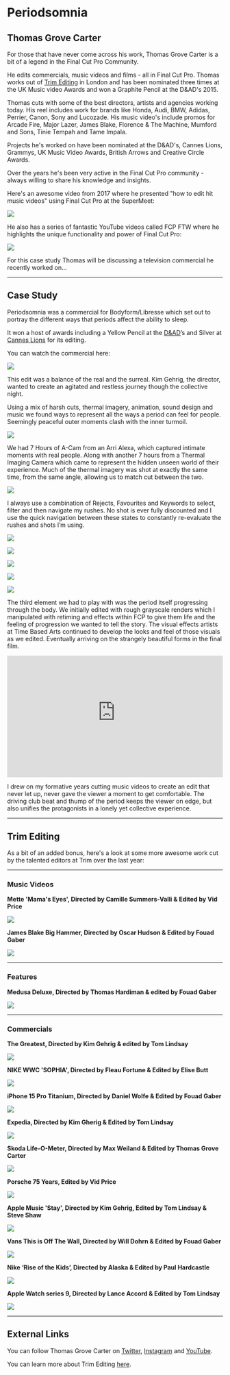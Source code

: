 # Periodsomnia

## Thomas Grove Carter

For those that have never come across his work, Thomas Grove Carter is a bit of a legend in the Final Cut Pro Community.

He edits commercials, music videos and films - all in Final Cut Pro. Thomas works out of [Trim Editing](https://trimediting.com) in London and has been nominated three times at the UK Music video Awards and won a Graphite Pencil at the D&AD's 2015.

Thomas cuts with some of the best directors, artists and agencies working today. His reel includes work for brands like Honda, Audi, BMW, Adidas, Perrier, Canon, Sony and Lucozade. His music video's include promos for Arcade Fire, Major Lazer, James Blake, Florence & The Machine, Mumford and Sons, Tinie Tempah and Tame Impala.

Projects he's worked on have been nominated at the D&AD's, Cannes Lions, Grammys, UK Music Video Awards, British Arrows and Creative Circle Awards.

Over the years he's been very active in the Final Cut Pro community - always willing to share his knowledge and insights.

Here's an awesome video from 2017 where he presented "how to edit hit music videos" using Final Cut Pro at the SuperMeet:

[![](/static/tgc-music-video-youtube.jpeg)](https://www.youtube.com/watch?v=iaeux3cGtQo)

He also has a series of fantastic YouTube videos called FCP FTW where he highlights the unique functionality and power of Final Cut Pro:

[![](/static/tgc-ftw-youtube.jpeg)](https://www.youtube.com/playlist?list=PLk1S35P86TzPmcjybsLUcmDmbbyzsMa4A)

For this case study Thomas will be discussing a television commercial he recently worked on...

---

## Case Study

Periodsomnia was a commercial for Bodyform/Libresse which set out to portray the different ways that periods affect the ability to sleep.

It won a host of awards including a Yellow Pencil at the [D&AD](https://www.dandad.org/awards/professional/2023/236539/periodsomnia/)’s and Silver at [Cannes Lions](https://www.essity.com/media/news-features/2023/essity-brands-receive-gold-and-silver-lions-at-cannes-2023/) for its editing.

You can watch the commercial here:

[![](/static/periodsomnia-youtube.jpg)](https://www.youtube.com/watch?v=IVDpqih2KbI)

This edit was a balance of the real and the surreal. Kim Gehrig, the director, wanted to create an agitated and restless journey though the collective night.

Using a mix of harsh cuts, thermal imagery, animation, sound design and music we found ways to represent all the ways a period can feel for people. Seemingly peaceful outer moments clash with the inner turmoil.

![](/static/tgc-timeline-01.png)

We had 7 Hours of A-Cam from an Arri Alexa, which captured intimate moments with real people. Along with another 7 hours from a Thermal Imaging Camera which came to represent the hidden unseen world of their experience. Much of the thermal imagery was shot at exactly the same time, from the same angle, allowing us to match cut between the two.

![](/static/tgc-timeline-02.png)

I always use a combination of Rejects, Favourites and Keywords to select, filter and then navigate my rushes. No shot is ever fully discounted and I use the quick navigation between these states to constantly re-evaluate the rushes and shots I’m using.

![](/static/tgc-timeline-03.jpg)

![](/static/tgc-timeline-04.jpg)

![](/static/tgc-timeline-05.jpg)

![](/static/tgc-timeline-06.jpg)

![](/static/tgc-timeline-07.jpg)

The third element we had to play with was the period itself progressing through the body. We initially edited with rough grayscale renders which I manipulated with retiming and effects within FCP to give them life and the feeling of progression we wanted to tell the story. The visual effects artists at Time Based Arts continued to develop the looks and feel of those visuals as we edited. Eventually arriving on the strangely beautiful forms in the final film.

<div style="position: relative; padding-top: 56.25%;">
  <iframe
    src="https://customer-2n8dqn7i3032pr6x.cloudflarestream.com/3d1a4e6df8e33221e9eb076d12d84f5d/iframe?poster=https%3A%2F%2Fcustomer-2n8dqn7i3032pr6x.cloudflarestream.com%2F3d1a4e6df8e33221e9eb076d12d84f5d%2Fthumbnails%2Fthumbnail.jpg%3Ftime%3D%26height%3D600"
    style="border: none; position: absolute; top: 0; left: 0; height: 100%; width: 100%;"
    allow="accelerometer; gyroscope; autoplay; encrypted-media; picture-in-picture;"
    allowfullscreen="true"
  ></iframe>
</div>

I drew on my formative years cutting music videos to create an edit that never let up, never gave the viewer a moment to get comfortable. The driving club beat and thump of the period keeps the viewer on edge, but also unifies the protagonists in a lonely yet collective experience.

---

## Trim Editing

As a bit of an added bonus, here's a look at some more awesome work cut by the talented editors at Trim over the last year:

---

### Music Videos

**Mette 'Mama's Eyes', Directed by Camille Summers-Valli & Edited by Vid Price**

[![](/static/trim-mette-mamas-eyes.jpeg)](https://www.youtube.com/watch?v=gi9OBRzbMNI)


**James Blake Big Hammer, Directed by Oscar Hudson & Edited by Fouad Gaber**

[![](/static/trim-james-blake-big-hammer.jpeg)](https://www.youtube.com/watch?v=g_qWhdxiR7k)

---

### Features

**Medusa Deluxe, Directed by Thomas Hardiman & edited by Fouad Gaber**

[![](/static/trim-medusa-deluxe.jpeg)](https://www.youtube.com/watch?v=FImiVecy6sQ)

---

### Commercials

**The Greatest, Directed by Kim Gehrig & edited by Tom Lindsay**

[![](/static/trim-accessibility-the-greatest.jpeg)](https://www.youtube.com/watch?v=8sX9IEHWRJ8)

**NIKE WWC 'SOPHIA', Directed by Fleau Fortune & Edited by Elise Butt**

[![](/static/trim-nice-to-beat-you.jpeg)](https://www.youtube.com/watch?v=kzXPcU2jJ4w)

**iPhone 15 Pro Titanium, Directed by Daniel Wolfe & Edited by Fouad Gaber**

[![](/static/trim-apple-titanium.jpeg)](https://www.youtube.com/watch?v=w_JEezynhrc)

**Expedia, Directed by Kim Gherig & Edited by Tom Lindsay**

[![](/static/trim-expedia.jpeg)](https://www.youtube.com/watch?v=r08aKGGHAUQ)

**Skoda Life-O-Meter, Directed by Max Weiland & Edited by Thomas Grove Carter**

[![](/static/trim-skoda-life-o-meter.jpg)](https://vimeo.com/867228928)

**Porsche 75 Years, Edited by Vid Price**

[![](/static/trim-porsche.jpeg)](https://www.youtube.com/watch?v=8ROJSQETrZI)

**Apple Music 'Stay', Directed by Kim Gehrig, Edited by Tom Lindsay & Steve Shaw**

[![](/static/trim-stay.jpeg)](https://www.youtube.com/watch?v=3ED1TOfYL1c)

**Vans This is Off The Wall, Directed by Will Dohrn & Edited by Fouad Gaber**

[![](/static/trim-vans-off-the-wall.jpeg)](https://www.youtube.com/watch?v=Vf7C6ys7I9Q)

**Nike ‘Rise of the Kids’, Directed by Alaska & Edited by Paul Hardcastle**

[![](/static/trim-nike-rise-of-the-kids.jpeg)](https://www.youtube.com/watch?v=Dy9EqjHf2zw)

**Apple Watch series 9, Directed by Lance Accord & Edited by Tom Lindsay**

[![](/static/trim-apple-watch.jpeg)](https://www.youtube.com/watch?v=Nvb_Kta7v6U)

---

## External Links

You can follow Thomas Grove Carter on [Twitter](https://twitter.com/thomasgcarter), [Instagram](https://www.instagram.com/thomasgcarter) and [YouTube](https://www.youtube.com/@ThomasGroveCarter).

You can learn more about Trim Editing [here](https://trimediting.com).